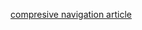 [compresive navigation article](https://www.reactnativeschool.com/getting-started-with-react-navigation-the-navigation-solution-for-react-native)


